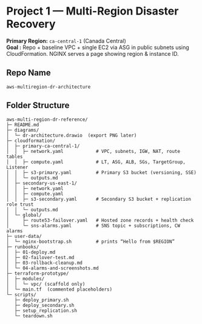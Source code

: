 # Project 1 — Multi-Region Disaster Recovery 

**Primary Region:** `ca-central-1` (Canada Central)  
**Goal :** Repo + baseline VPC + single EC2 via ASG in public subnets using CloudFormation. NGINX serves a page showing region & instance ID.

## Repo Name
`aws-multiregion-dr-architecture`

## Folder Structure
```
aws-multi-region-dr-reference/
├─ README.md
├─ diagrams/
│  └─ dr-architecture.drawio  (export PNG later)
├─ cloudformation/
│  ├─ primary-ca-central-1/
│  │  ├─ network.yaml            # VPC, subnets, IGW, NAT, route tables
│  │  ├─ compute.yaml            # LT, ASG, ALB, SGs, TargetGroup, Listener
│  │  ├─ s3-primary.yaml         # Primary S3 bucket (versioning, SSE)
│  │  └─ outputs.md
│  ├─ secondary-us-east-1/
│  │  ├─ network.yaml
│  │  ├─ compute.yaml
│  │  ├─ s3-secondary.yaml       # Secondary S3 bucket + replication role trust
│  │  └─ outputs.md
│  └─ global/
│     ├─ route53-failover.yaml   # Hosted zone records + health check
│     └─ sns-alarms.yaml         # SNS topic + subscriptions, CW alarms
├─ user-data/
│  └─ nginx-bootstrap.sh         # prints “Hello from $REGION”
├─ runbooks/
│  ├─ 01-deploy.md
│  ├─ 02-failover-test.md
│  ├─ 03-rollback-cleanup.md
│  └─ 04-alarms-and-screenshots.md
├─ terraform-prototype/
│  ├─ modules/
│  │  └─ vpc/ (scaffold only)
│  └─ main.tf  (commented placeholders)
└─ scripts/
   ├─ deploy_primary.sh
   ├─ deploy_secondary.sh
   ├─ setup_replication.sh
   └─ teardown.sh

